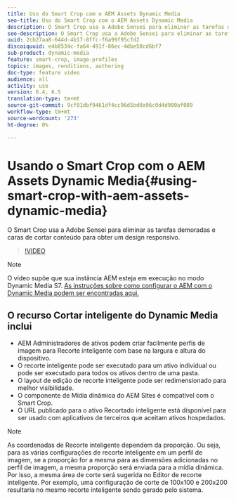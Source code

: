 ```yaml
---
title: Uso do Smart Crop com o AEM Assets Dynamic Media
seo-title: Uso do Smart Crop com o AEM Assets Dynamic Media
description: O Smart Crop usa a Adobe Sensei para eliminar as tarefas demoradas e caras de cortar conteúdo para obter um design responsivo.
seo-description: O Smart Crop usa a Adobe Sensei para eliminar as tarefas demoradas e caras de cortar conteúdo para obter um design responsivo.
uuid: 2cb27aa8-644d-4b17-8ffc-f6a99f95cfd2
discoiquuid: e4b8534c-fa64-491f-86ec-4dbe50cd6bf7
sub-product: dynamic-media
feature: smart-crop, image-profiles
topics: images, renditions, authoring
doc-type: feature video
audience: all
activity: use
version: 6.4, 6.5
translation-type: tm+mt
source-git-commit: 9cf01dbf9461df4cc96d5bd0a96c0d4d900af089
workflow-type: tm+mt
source-wordcount: '273'
ht-degree: 0%

---
```



# Usando o Smart Crop com o AEM Assets Dynamic Media{#using-smart-crop-with-aem-assets-dynamic-media}

O Smart Crop usa a Adobe Sensei para eliminar as tarefas demoradas e caras de cortar conteúdo para obter um design responsivo.

>[!VIDEO](https://video.tv.adobe.com/v/21519/)

>[!NOTE]
>
>O vídeo supõe que sua instância AEM esteja em execução no modo Dynamic Media S7. [As instruções sobre como configurar o AEM com o Dynamic Media podem ser encontradas aqui.](https://helpx.adobe.com/experience-manager/6-3/assets/using/config-dynamic-fp-14410.html)

## O recurso Cortar inteligente do Dynamic Media inclui

* AEM Administradores de ativos podem criar facilmente perfis de imagem para Recorte inteligente com base na largura e altura do dispositivo.
* O recorte inteligente pode ser executado para um ativo individual ou pode ser executado para todos os ativos dentro de uma pasta.
* O layout de edição de recorte inteligente pode ser redimensionado para melhor visibilidade.
* O componente de Mídia dinâmica do AEM Sites é compatível com o Smart Crop.
* O URL publicado para o ativo Recortado inteligente está disponível para ser usado com aplicativos de terceiros que aceitam ativos hospedados.

>[!NOTE]
>
>As coordenadas de Recorte inteligente dependem da proporção. Ou seja, para as várias configurações de recorte inteligente em um perfil de imagem, se a proporção for a mesma para as dimensões adicionadas no perfil de imagem, a mesma proporção será enviada para a mídia dinâmica. Por isso, a mesma área de corte será sugerida no Editor de recorte inteligente. Por exemplo, uma configuração de corte de 100x100 e 200x200 resultaria no mesmo recorte inteligente sendo gerado pelo sistema.
